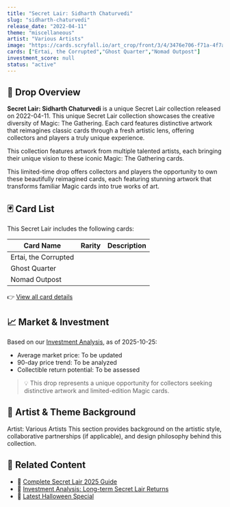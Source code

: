 ```yaml
---
title: "Secret Lair: Sidharth Chaturvedi"
slug: "sidharth-chaturvedi"
release_date: "2022-04-11"
theme: "miscellaneous"
artist: "Various Artists"
image: "https://cards.scryfall.io/art_crop/front/3/4/3476e706-f71a-4f7a-b026-cd8cb0665c39.jpg?1682712969"
cards: ["Ertai, the Corrupted","Ghost Quarter","Nomad Outpost"]
investment_score: null
status: "active"
---
```


## 💠 Drop Overview
**Secret Lair: Sidharth Chaturvedi** is a unique Secret Lair collection released on 2022-04-11. This unique Secret Lair collection showcases the creative diversity of Magic: The Gathering. Each card features distinctive artwork that reimagines classic cards through a fresh artistic lens, offering collectors and players a truly unique experience.

This collection features artwork from multiple talented artists, each bringing their unique vision to these iconic Magic: The Gathering cards.

This limited-time drop offers collectors and players the opportunity to own these beautifully reimagined cards, each featuring stunning artwork that transforms familiar Magic cards into true works of art.

## 🃏 Card List
This Secret Lair includes the following cards:

| Card Name | Rarity | Description |
|-----------|---------|-------------|
| Ertai, the Corrupted |  |  |
| Ghost Quarter |  |  |
| Nomad Outpost |  |  |

👉 [View all card details](/cards?drop=sidharth-chaturvedi)

## 📈 Market & Investment
Based on our [Investment Analysis](/investment/sidharth-chaturvedi), as of 2025-10-25:
- Average market price: To be updated
- 90-day price trend: To be analyzed
- Collectible return potential: To be assessed

> 💡 This drop represents a unique opportunity for collectors seeking distinctive artwork and limited-edition Magic cards.

## 🎨 Artist & Theme Background
Artist: Various Artists
This section provides background on the artistic style, collaborative partnerships (if applicable), and design philosophy behind this collection.

## 🔗 Related Content
- 📰 [Complete Secret Lair 2025 Guide](/news/secret-lair-2025-complete-guide)
- 💼 [Investment Analysis: Long-term Secret Lair Returns](/investment)
- 🎃 [Latest Halloween Special](/drops/secret-scare-superdrop-2025)